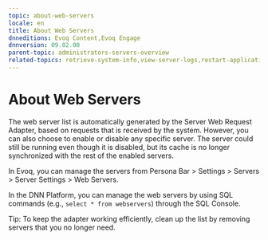 ```yaml
---
topic: about-web-servers
locale: en
title: About Web Servers
dnneditions: Evoq Content,Evoq Engage
dnnversion: 09.02.00
parent-topic: administrators-servers-overview
related-topics: retrieve-system-info,view-server-logs,restart-application
---
```


# About Web Servers

The web server list is automatically generated by the Server Web Request Adapter, based on requests that is received by the system. However, you can also choose to enable or disable any specific server. The server could still be running even though it is disabled, but its cache is no longer synchronized with the rest of the enabled servers.

In Evoq, you can manage the servers from Persona Bar \> Settings \> Servers \> Server Settings \> Web Servers.

In the DNN Platform, you can manage the web servers by using SQL commands (e.g., `select * from webservers`) through the SQL Console.

Tip: To keep the adapter working efficiently, clean up the list by removing servers that you no longer need.
